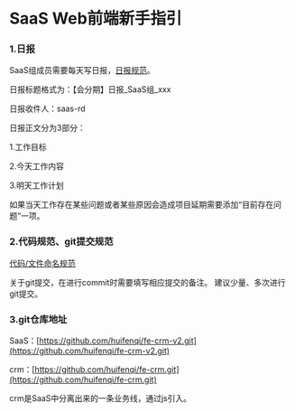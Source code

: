 # SaaS Web前端新手指引

### 1.日报
SaaS组成员需要每天写日报，[日报规范](./【SaaS组日周月报规范要求-2017.04.21】.pdf)。

日报标题格式为：【会分期】日报_SaaS组_xxx

日报收件人：saas-rd

日报正文分为3部分：

1.工作目标

2.今天工作内容

3.明天工作计划

如果当天工作存在某些问题或者某些原因会造成项目延期需要添加“目前存在问题”一项。

### 2.代码规范、git提交规范
[代码/文件命名规范](https://github.com/hfq-zhangpeng/standard)

关于git提交，在进行commit时需要填写相应提交的备注。
建议少量、多次进行git提交。

### 3.git仓库地址
SaaS：[https://github.com/huifenqi/fe-crm-v2.git](https://github.com/huifenqi/fe-crm-v2.git)

crm：[https://github.com/huifenqi/fe-crm.git](https://github.com/huifenqi/fe-crm.git)

crm是SaaS中分离出来的一条业务线，通过js引入。


